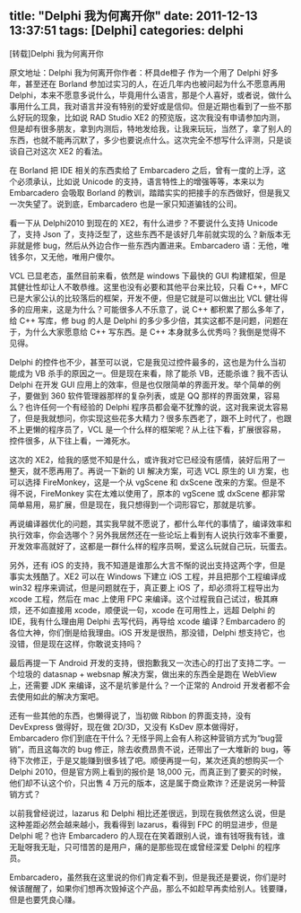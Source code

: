 title: "Delphi 我为何离开你"
date: 2011-12-13 13:37:51
tags: [Delphi]
categories: delphi
---




[转载]Delphi 我为何离开你 



原文地址：Delphi 我为何离开你作者：杯具de橙子
作为一个用了 Delphi 好多年，甚至还在 Borland 参加过实习的人，在近几年内也被问起为什么不愿意再用 Delphi，本来不愿意多说什么，毕竟用什么语言，那是个人喜好，或者说，做什么事用什么工具，我对语言并没有特别的爱好或是信仰。但是近期也看到了一些不那么好玩的现象，比如说 RAD Studio XE2 的预览版，这次我没有申请参加内测，但是却有很多朋友，拿到内测后，特地发给我，让我来玩玩，当然了，拿了别人的东西，也就不能再沉默了，多少也要说点什么。这次完全不想写什么评测，只是谈谈自己对这次 XE2 的看法。


<!--more-->


在 Borland 把 IDE 相关的东西卖给了 Embarcadero 之后，曾有一度的上浮，这个必须承认，比如说 Unicode 的支持，语言特性上的增强等等，本来以为 Embarcadero 会吸取 Borland 的教训，踏踏实实的把接手的东西做好，但是我又一次失望了。说到底，Embarcadero 也是一家只知道骗钱的公司。

看一下从 Delphi2010 到现在的 XE2，有什么进步？不要说什么支持 Unicode 了，支持 Json 了，支持泛型了，这些东西不是该好几年前就实现的么？新版本无非就是修 bug，然后从外边合作一些东西内置进来。Embarcadero 语：无他，唯钱多尔，又无他，唯用户傻尔。

VCL 已显老态，虽然目前来看，依然是 windows 下最快的 GUI 构建框架，但是其健壮性却让人不敢恭维。这里也没有必要和其他平台来比较，只看 C++，MFC 已是大家公认的比较落后的框架，开发不便，但是它就是可以做出比 VCL 健壮得多的应用来，这是为什么？可能很多人不乐意了，说 C++ 都积累了那么多年了，给 C++ 写库，修 bug 的人是 Delphi 的多少多少倍，其实这都不是问题，问题在于，为什么大家愿意给 C++ 写东西。是 C++ 本身就多么优秀吗？我倒是觉得不见得。

Delphi 的控件也不少，甚至可以说，它是我见过控件最多的，这也是为什么当初能成为 VB 杀手的原因之一。但是现在来看，除了能杀 VB，还能杀谁？我不否认 Delphi 在开发 GUI 应用上的效率，但是也仅限简单的界面开发。举个简单的例子，要做到 360 软件管理器那样的复杂列表，或是 QQ 那样的界面效果，容易么？也许任何一个有经验的 Delphi 程序员都会毫不犹豫的说，这对我来说太容易了，但是我就想问，你实现这些花多大精力？很多东西老了，跟不上时代了，也跟不上更懒的程序员了，VCL 是一个什么样的框架呢？从上往下看，扩展很容易，控件很多，从下往上看，一滩死水。

这次的 XE2，给我的感觉不知是什么，或许我对它已经没有感情，装好后用了一整天，就不愿再用了。再说一下新的 UI 解决方案，可选 VCL 原生的 UI 方案，也可以选择 FireMonkey，这是一个从 vgScene 和 dxScene 改来的方案。但是不得不说，FireMonkey 实在太难以使用了，原本的 vgScene 或 dxScene 都非常简单易用，易扩展，但是现在，我只想得到一个词形容它，那就是坑爹。

再说编译器优化的问题，其实我早就不愿说了，都什么年代的事情了，编译效率和执行效率，你会选哪个？另外我居然还在一些论坛上看到有人说执行效率不重要，开发效率高就好了，这都是一群什么样的程序员啊，爱这么玩就自己玩，玩蛋去。

另外，还有 iOS 的支持，我不知道是谁那么大言不惭的说出支持这两个字，但是事实太残酷了。XE2 可以在 Windows 下建立 iOS 工程，并且把那个工程编译成 win32 程序来调试，但是问题就在于，真正要上 iOS 了，却必须将工程导出为 xcode 工程，然后在 mac 上使用 FPC 来编译。这个过程我自己试过，极其麻烦，还不如直接用 xcode，顺便说一句，xcode 在可用性上，远超 Delphi 的 IDE，我有什么理由用 Delphi 去写代码，再导给 xcode 编译？Embarcadero 的各位大神，你们倒是给我理由。iOS 开发是很热，那没错，Delphi 想支持它，也没错，但是现在这样，你敢说支持吗？

最后再提一下 Android 开发的支持，很抱歉我又一次违心的打出了支持二字。一个垃圾的 datasnap + websnap 解决方案，做出来的东西全是跑在 WebView 上，还需要 JDK 来编译，这不是坑爹是什么？一个正常的 Android 开发者都不会去使用如此的解决方案吧。

还有一些其他的东西，也懒得说了，当初做 Ribbon 的界面支持，没有 DevExpress 做得好，现在做 2D/3D，又没有 KsDev 原本做得好，Embarcadero 你们到底在干什么？无怪乎网上会有人称这种营销方式为“bug营销”，而且这每次的 bug 修正，除去收费昂贵不说，还带出了一大堆新的 bug，等待下次修正，于是又能赚到很多钱了吧。顺便再提一句，某次还真的想购买一个 Delphi 2010，但是官方网上看到的报价是 18,000 元，而真正到了要买的时候，他们却不认这个价，只出售 4 万元的版本，这是属于商业欺诈？还是说另一种营销方式？

以前我曾经说过，lazarus 和 Delphi 相比还差很远，到现在我依然这么说，但是这种差距必然会越来越小，我看得到 lazarus，看得到 FPC 的明显进步，但是 Delphi 呢？也许 Embarcadero 的人现在在笑着跟别人说，谁有钱呀我有钱，谁无耻呀我无耻，只可惜苦的是用户，痛的是那些现在或曾经深爱 Delphi 的程序员。

Embarcadero，虽然我在这里说的你们肯定看不到，但是我还是要说，你们是时候该醒醒了，如果你们想再次毁掉这个产品，那么不如趁早再卖给别人。钱要赚，但是也要凭良心赚。